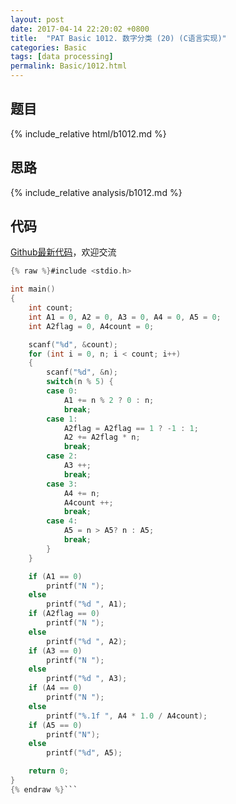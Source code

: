 ```yaml
---
layout: post
date: 2017-04-14 22:20:02 +0800
title:  "PAT Basic 1012. 数字分类 (20) (C语言实现)"
categories: Basic
tags: [data processing]
permalink: Basic/1012.html
---
```


## 题目

{% include_relative html/b1012.md %}

## 思路

{% include_relative analysis/b1012.md %}

## 代码

[Github最新代码](https://github.com/OliverLew/PAT/blob/master/PATBasic/1012.c)，欢迎交流

```c
{% raw %}#include <stdio.h>

int main()
{
	int count;
	int A1 = 0, A2 = 0, A3 = 0, A4 = 0, A5 = 0;
	int A2flag = 0, A4count = 0;

	scanf("%d", &count);
	for (int i = 0, n; i < count; i++)
	{
		scanf("%d", &n);
		switch(n % 5) {
		case 0:
			A1 += n % 2 ? 0 : n;
			break;
		case 1:
			A2flag = A2flag == 1 ? -1 : 1;
			A2 += A2flag * n;
			break;
		case 2:
			A3 ++;
			break;
		case 3:
			A4 += n;
			A4count ++;
			break;
		case 4:
			A5 = n > A5? n : A5;
			break;
		}
	}

	if (A1 == 0)
		printf("N ");
	else
		printf("%d ", A1);
	if (A2flag == 0)
		printf("N ");
	else
		printf("%d ", A2);
	if (A3 == 0)
		printf("N ");
	else
		printf("%d ", A3);
	if (A4 == 0)
		printf("N ");
	else
		printf("%.1f ", A4 * 1.0 / A4count);
	if (A5 == 0)
		printf("N");
	else
		printf("%d", A5);

	return 0;
}
{% endraw %}```